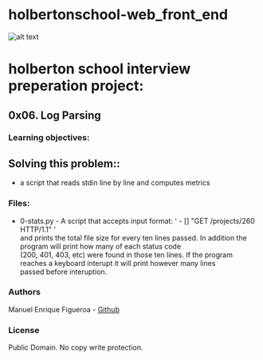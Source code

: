 # holbertonschool-web_front_end
![alt text](https://external-content.duckduckgo.com/iu/?u=https%3A%2F%2Fwww.holbertonschool.com%2Fholberton-logo-simple.png&f=1&nofb=1)

# holberton school interview preperation project:
## 0x06. Log Parsing

### Learning objectives:
## Solving this problem::
* a script that reads stdin line by line and computes metrics

### Files:
* 0-stats.py - A script that accepts input format: '<IP Address> - [<date>] "GET /projects/260 HTTP/1.1" <status code> <file size>'\
    and prints the total file size for every ten lines passed. In addition the program will print how many of each status code\
    (200, 401, 403, etc) were found in those ten lines. If the program reaches a keyboard interupt it will print however many lines\
    passed before interuption.

### Authors
Manuel Enrique Figueroa - [Github](https://github.com/FicusCarica308)

### License
Public Domain. No copy write protection.
